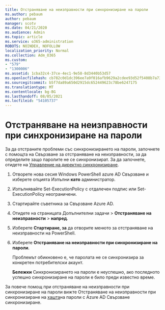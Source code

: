 ```yaml
---
title: Отстраняване на неизправности при синхронизиране на пароли
ms.author: pebaum
author: pebaum
manager: scotv
ms.date: 04/21/2020
ms.audience: Admin
ms.topic: article
ms.service: o365-administration
ROBOTS: NOINDEX, NOFOLLOW
localization_priority: Normal
ms.collection: Adm_O365
ms.custom:
- "579"
- "1300006"
ms.assetid: 1cba32c4-37ce-4ec1-9e58-8d3440b53d57
ms.openlocfilehash: cb782c0d1dc396ee7a9f016afb9629a2cdee93d52f5408b7a73e576e783ebc0a
ms.sourcegitcommit: b5f7da89a650d2915dc652449623c78be6247175
ms.translationtype: MT
ms.contentlocale: bg-BG
ms.lasthandoff: 08/05/2021
ms.locfileid: "54105737"
---
```

# <a name="troubleshoot-password-synchronization"></a>Отстраняване на неизправности при синхронизиране на пароли

За да отстраните проблеми със синхронизирането на пароли, започнете с помощта на Свързване за отстраняване на неизправности, за да определите защо паролите не се синхронизират. За да започнете, отидете на [Управление на директно синхронизиране](https://admin.microsoft.com/AdminPortal/Home#/dirsyncmanagement).  

1. Отворете нова сесия Windows PowerShell azure AD Свързване и изберете опцията Изпълни **като** администратор.

2. Изпълнявайте Set-ExecutionPolicy с отдалечен подпис или Set-ExecutionPolicy неограничени.

3. Стартирайте съветника за Свързване Azure AD.

4. Отидете на страницата Допълнителни задачи > **Отстраняване на неизправности**  >  **напред**.

5. Изберете **Стартиране, за** да отворите менюто за отстраняване на неизправности на PowerShell.

6. Изберете **Отстраняване на неизправности при синхронизиране на пароли**.

    Проблемът обикновено е, че паролата не се синхронизира за конкретен потребителски акаунт.

    **Бележки** Синхронизирането на пароли е неуспешно, ако последното успешно синхронизиране на пароли е било преди известно време.

За повече помощ при отстраняване на неизправности при синхронизиране на пароли вижте Отстраняване на неизправности при синхронизиране на [хашта](https://docs.microsoft.com/azure/active-directory/hybrid/tshoot-connect-password-hash-synchronization)на пароли с Azure AD Свързване синхронизиране.
